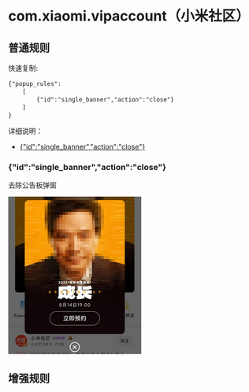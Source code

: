 # com.xiaomi.vipaccount（小米社区）

## 普通规则

快速复制:
```
{"popup_rules":
    [
        {"id":"single_banner","action":"close"}
    ]
}
```
详细说明：
- [{"id":"single_banner","action":"close"}](#idsingle_banneractionclose)

### {"id":"single_banner","action":"close"}
去除公告板弹窗

![](./assets/公告板弹窗.jpg)


## 增强规则
